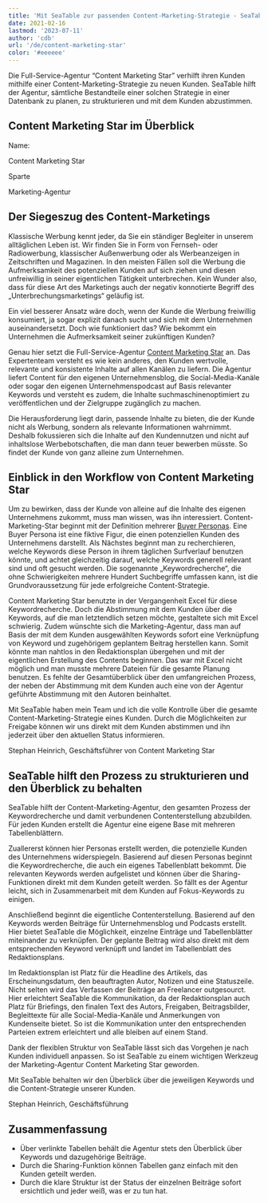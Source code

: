 ```yaml
---
title: 'Mit SeaTable zur passenden Content-Marketing-Strategie - SeaTable'
date: 2021-02-16
lastmod: '2023-07-11'
author: 'cdb'
url: '/de/content-marketing-star'
color: '#eeeeee'
---
```


Die Full-Service-Agentur “Content Marketing Star” verhilft ihren Kunden mithilfe einer Content-Marketing-Strategie zu neuen Kunden. SeaTable hilft der Agentur, sämtliche Bestandteile einer solchen Strategie in einer Datenbank zu planen, zu strukturieren und mit dem Kunden abzustimmen.

## Content Marketing Star im Überblick

Name:

Content Marketing Star

Sparte

Marketing-Agentur

## Der Siegeszug des Content-Marketings

Klassische Werbung kennt jeder, da Sie ein ständiger Begleiter in unserem alltäglichen Leben ist. Wir finden Sie in Form von Fernseh- oder Radiowerbung, klassischer Außenwerbung oder als Werbeanzeigen in Zeitschriften und Magazinen. In den meisten Fällen soll die Werbung die Aufmerksamkeit des potenziellen Kunden auf sich ziehen und diesen unfreiwillig in seiner eigentlichen Tätigkeit unterbrechen. Kein Wunder also, dass für diese Art des Marketings auch der negativ konnotierte Begriff des „Unterbrechungsmarketings“ geläufig ist.

Ein viel besserer Ansatz wäre doch, wenn der Kunde die Werbung freiwillig konsumiert, ja sogar explizit danach sucht und sich mit dem Unternehmen auseinandersetzt. Doch wie funktioniert das? Wie bekommt ein Unternehmen die Aufmerksamkeit seiner zukünftigen Kunden?

Genau hier setzt die Full-Service-Agentur [Content Marketing Star](https://content-marketing-star.de) an. Das Expertenteam versteht es wie kein anderes, den Kunden wertvolle, relevante und konsistente Inhalte auf allen Kanälen zu liefern. Die Agentur liefert Content für den eigenen Unternehmensblog, die Social-Media-Kanäle oder sogar den eigenen Unternehmenspodcast auf Basis relevanter Keywords und versteht es zudem, die Inhalte suchmaschinenoptimiert zu veröffentlichen und der Zielgruppe zugänglich zu machen.

Die Herausforderung liegt darin, passende Inhalte zu bieten, die der Kunde nicht als Werbung, sondern als relevante Informationen wahrnimmt. Deshalb fokussieren sich die Inhalte auf den Kundennutzen und nicht auf inhaltslose Werbebotschaften, die man dann teuer bewerben müsste. So findet der Kunde von ganz alleine zum Unternehmen.

## Einblick in den Workflow von Content Marketing Star

Um zu bewirken, dass der Kunde von alleine auf die Inhalte des eigenen Unternehmens zukommt, muss man wissen, was ihn interessiert. Content-Marketing-Star beginnt mit der Definition mehrerer [Buyer Personas](https://blog.hubspot.de/marketing/was-ist-der-unterschied-zwischen-zielgruppen-und-buyer-personas). Eine Buyer Persona ist eine fiktive Figur, die einen potenziellen Kunden des Unternehmens darstellt. Als Nächstes beginnt man zu recherchieren, welche Keywords diese Person in ihrem täglichen Surfverlauf benutzen könnte, und achtet gleichzeitig darauf, welche Keywords generell relevant sind und oft gesucht werden. Die sogenannte „Keywordrecherche“, die ohne Schwierigkeiten mehrere Hundert Suchbegriffe umfassen kann, ist die Grundvoraussetzung für jede erfolgreiche Content-Strategie.

Content Marketing Star benutzte in der Vergangenheit Excel für diese Keywordrecherche. Doch die Abstimmung mit dem Kunden über die Keywords, auf die man letztendlich setzen möchte, gestaltete sich mit Excel schwierig. Zudem wünschte sich die Marketing-Agentur, dass man auf Basis der mit dem Kunden ausgewählten Keywords sofort eine Verknüpfung von Keyword und zugehörigem geplantem Beitrag herstellen kann. Somit könnte man nahtlos in den Redaktionsplan übergehen und mit der eigentlichen Erstellung des Contents beginnen. Das war mit Excel nicht möglich und man musste mehrere Dateien für die gesamte Planung benutzen. Es fehlte der Gesamtüberblick über den umfangreichen Prozess, der neben der Abstimmung mit dem Kunden auch eine von der Agentur geführte Abstimmung mit den Autoren beinhaltet.

Mit SeaTable haben mein Team und ich die volle Kontrolle über die gesamte Content-Marketing-Strategie eines Kunden. Durch die Möglichkeiten zur Freigabe können wir uns direkt mit dem Kunden abstimmen und ihn jederzeit über den aktuellen Status informieren.

Stephan Heinrich, Geschäftsführer von Content Marketing Star

## SeaTable hilft den Prozess zu strukturieren und den Überblick zu behalten

SeaTable hilft der Content-Marketing-Agentur, den gesamten Prozess der Keywordrecherche und damit verbundenen Contenterstellung abzubilden. Für jeden Kunden erstellt die Agentur eine eigene Base mit mehreren Tabellenblättern.

Zuallererst können hier Personas erstellt werden, die potenzielle Kunden des Unternehmens widerspiegeln. Basierend auf diesen Personas beginnt die Keywordrecherche, die auch ein eigenes Tabellenblatt bekommt. Die relevanten Keywords werden aufgelistet und können über die Sharing-Funktionen direkt mit dem Kunden geteilt werden. So fällt es der Agentur leicht, sich in Zusammenarbeit mit dem Kunden auf Fokus-Keywords zu einigen.

Anschließend beginnt die eigentliche Contenterstellung. Basierend auf den Keywords werden Beiträge für Unternehmensblog und Podcasts erstellt. Hier bietet SeaTable die Möglichkeit, einzelne Einträge und Tabellenblätter miteinander zu verknüpfen. Der geplante Beitrag wird also direkt mit dem entsprechenden Keyword verknüpft und landet im Tabellenblatt des Redaktionsplans.

Im Redaktionsplan ist Platz für die Headline des Artikels, das Erscheinungsdatum, den beauftragten Autor, Notizen und eine Statuszeile. Nicht selten wird das Verfassen der Beiträge an Freelancer outgesourct. Hier erleichtert SeaTable die Kommunikation, da der Redaktionsplan auch Platz für Briefings, den finalen Text des Autors, Freigaben, Beitragsbilder, Begleittexte für alle Social-Media-Kanäle und Anmerkungen von Kundenseite bietet. So ist die Kommunikation unter den entsprechenden Parteien extrem erleichtert und alle bleiben auf einem Stand.

Dank der flexiblen Struktur von SeaTable lässt sich das Vorgehen je nach Kunden individuell anpassen. So ist SeaTable zu einem wichtigen Werkzeug der Marketing-Agentur Content Marketing Star geworden.

Mit SeaTable behalten wir den Überblick über die jeweiligen Keywords und die Content-Strategie unserer Kunden.

Stephan Heinrich, Geschäftsführung

## Zusammenfassung

- Über verlinkte Tabellen behält die Agentur stets den Überblick über Keywords und dazugehörige Beiträge.
- Durch die Sharing-Funktion können Tabellen ganz einfach mit den Kunden geteilt werden.
- Durch die klare Struktur ist der Status der einzelnen Beiträge sofort ersichtlich und jeder weiß, was er zu tun hat.
